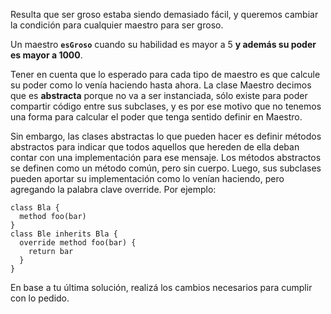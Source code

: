 Resulta que ser groso estaba siendo demasiado fácil, y queremos cambiar la condición para cualquier maestro para ser groso.

Un maestro **`esGroso`** cuando su habilidad es mayor a 5 **y además su poder es mayor a 1000**. 

Tener en cuenta que lo esperado para cada tipo de maestro es que calcule su poder como lo venía haciendo hasta ahora. La clase Maestro decimos que es **abstracta** porque no va a ser instanciada, sólo existe para poder compartir código entre sus subclases, y es por ese motivo que no tenemos una forma para calcular el poder que tenga sentido definir en Maestro.

Sin embargo, las clases abstractas lo que pueden hacer es definir métodos abstractos para indicar que todos aquellos que hereden de ella deban contar con una implementación para ese mensaje. Los métodos abstractos se definen como un método común, pero sin cuerpo. Luego, sus subclases pueden aportar su implementación como lo venían haciendo, pero agregando la palabra clave override. Por ejemplo:

```
class Bla {
  method foo(bar)
}
class Ble inherits Bla {
  override method foo(bar) {
    return bar
  }
}
```

En base a tu última solución, realizá los cambios necesarios para cumplir con lo pedido.